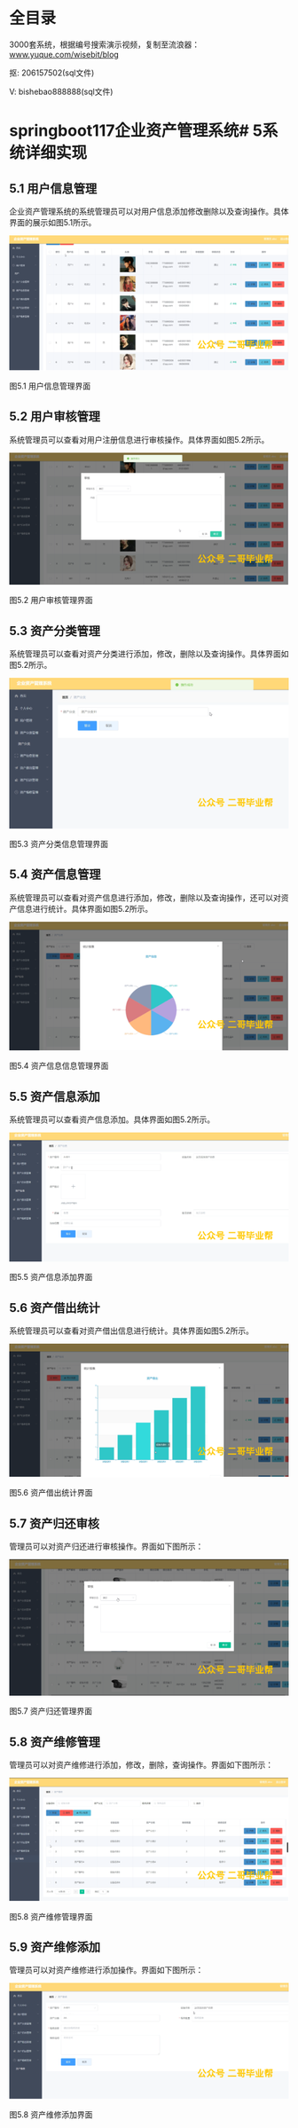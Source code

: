 # 全目录

3000套系统，根据编号搜索演示视频，复制至流浪器：www.yuque.com/wisebit/blog


<p>抠: 206157502(sql文件)</p>
<p>V: bishebao888888(sql文件)</p>


# springboot117企业资产管理系统# 5系统详细实现
## 5.1 用户信息管理
企业资产管理系统的系统管理员可以对用户信息添加修改删除以及查询操作。具体界面的展示如图5.1所示。

![](/md/blog.010.png)

图5.1 用户信息管理界面
## 5.2 用户审核管理
系统管理员可以查看对用户注册信息进行审核操作。具体界面如图5.2所示。

![](/md/blog.011.png)


图5.2 用户审核管理界面
## 5.3 资产分类管理
系统管理员可以查看对资产分类进行添加，修改，删除以及查询操作。具体界面如图5.2所示。

![](/md/blog.012.png)

图5.3 资产分类信息管理界面
## 5.4 资产信息管理
系统管理员可以查看对资产信息进行添加，修改，删除以及查询操作，还可以对资产信息进行统计。具体界面如图5.2所示。

![](/md/blog.013.png)

图5.4 资产信息信息管理界面
## 5.5 资产信息添加
系统管理员可以查看资产信息添加。具体界面如图5.2所示。

![](/md/blog.014.png)

图5.5 资产信息添加界面
## 5.6 资产借出统计
系统管理员可以查看对资产借出信息进行统计。具体界面如图5.2所示。

![](/md/blog.015.png)

图5.6 资产借出统计界面






## 5.7 资产归还审核
管理员可以对资产归还进行审核操作。界面如下图所示：

![](/md/blog.016.png)

图5.7 资产归还管理界面
## 5.8 资产维修管理
管理员可以对资产维修进行添加，修改，删除，查询操作。界面如下图所示：

![](/md/blog.017.png)

图5.8 资产维修管理界面
## 5.9 资产维修添加
管理员可以对资产维修进行添加操作。界面如下图所示：

![](/md/blog.018.png)

图5.8 资产维修添加界面















